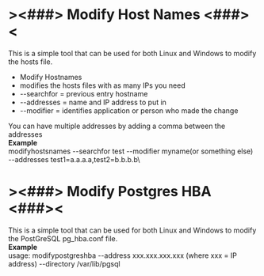 # ><###> Modify Host Names <###><
This is a simple tool that can be used for both Linux and Windows to modify the hosts file.

*  Modify Hostnames
*  modifies the hosts files with as many IPs you need
* 	--searchfor = previous entry hostname
* 	--addresses = name and IP address to put in
* 	--modifier = identifies application or person who made the change

You can have multiple addresses by adding a comma between the addresses\
**Example**\
modifyhostsnames --searchfor test --modifier myname(or something else) --addresses test1=a.a.a.a,test2=b.b.b.b\

# ><###> Modify Postgres HBA <###><
This is a simple tool that can be used for both Linux and Windows to modify the PostGreSQL pg_hba.conf file.\
**Example**\
usage: modifypostgreshba --address xxx.xxx.xxx.xxx (where xxx = IP address) --directory /var/lib/pgsql 